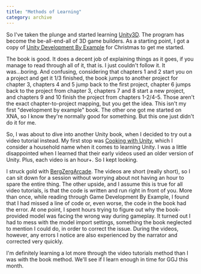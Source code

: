 ```yaml
---
title: "Methods of Learning"
category: archive
---
```

So I've taken the plunge and started learning <a href="http://unity3d.com/">Unity3D</a>. The program has become the be-all-end-all of 3D game builders. As a starting point, I got a copy of <a href="http://www.amazon.com/Unity-Development-Example-Beginners-Guide/dp/1849690545/ref=sr_1_1?ie=UTF8&amp;qid=1358090179&amp;sr=8-1&amp;keywords=unity+game+development+by+example">Unity Development By Example</a> for Christmas to get me started.

<div class="separator" style="clear: both; text-align: center;"></div>The book is good. It does a decent job of explaining things as it goes, if you manage to read through all of it, that is. I just couldn't follow it. It was...boring. And confusing, considering that chapters 1 and 2 start you on a project and get it 1/3 finished, the book jumps to another project for chapter 3, chapters 4 and 5 jump back to the first project, chapter 6 jumps back to the project from chapter 3, chapters 7 and 8 start a new project, and chapters 9 and 10 finish the project from chapters 1-2/4-5. Those aren't the exact chapter-to-project mapping, but you get the idea. This isn't my first "development by example" book. The other one got me started on XNA, so I know they're normally good for something. But this one just didn't do it for me.

So, I was about to dive into another Unity book, when I decided to try out a video tutorial instead. My first stop was <a href="http://www.cookingwithunity.com/">Cooking with Unity</a>, which I consider a household name when it comes to learning Unity. I was a little disappointed when I learned that their early videos used an older version of Unity. Plus, each video is an hour+. So I kept looking.

I struck gold with <a href="http://www.youtube.com/watch?v=YYqzz1dy3Ak&amp;list=SPE5C2870574BF4B06">BergZergArcade</a>. The videos are short (really short), so I can sit down for a session without worrying about not having an hour to spare the entire thing. The other upside, and I assume this is true for all video tutorials, is that the code is written and run right in front of you. More than once, while reading through Game Development By Example, I found that I had missed a line of code or, even worse, the code in the book had the error. At one point, I spent hours trying to figure out why the book-provided model was facing the wrong way during gameplay. It turned out I had to mess with the model import settings, something the book neglected to mention I could do, in order to correct the issue. During the videos, however, any errors I notice are also experienced by the narrator and corrected very quickly.

I'm definitely learning a lot more through the video tutorials method than I was with the book method. We'll see if I learn enough in time for GGJ this month.